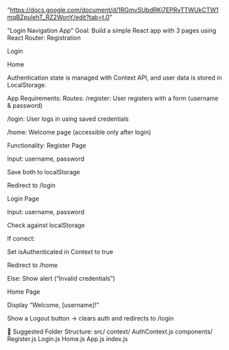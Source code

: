 "https://docs.google.com/document/d/1RGmvSUbdRKi7EPRvTTWUkCTW1mqBZpulehT_RZ2WonY/edit?tab=t.0"


"Login Navigation App"
 Goal:
Build a simple React app with 3 pages using React Router:
Registration


Login


Home


Authentication state is managed with Context API, and user data is stored in LocalStorage.

App Requirements:
 Routes:
/register: User registers with a form (username & password)


/login: User logs in using saved credentials


/home: Welcome page (accessible only after login)



 Functionality:
Register Page


Input: username, password


Save both to localStorage


Redirect to /login


Login Page


Input: username, password


Check against localStorage


If correct:


Set isAuthenticated in Context to true


Redirect to /home


Else: Show alert (“Invalid credentials”)


Home Page


Display “Welcome, [username]!”


Show a Logout button → clears auth and redirects to /login




📂 Suggested Folder Structure:
src/
  context/
    AuthContext.js
  components/
    Register.js
    Login.js
    Home.js
  App.js
  index.js




